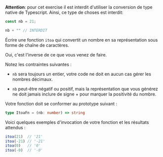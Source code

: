 **Attention**: pour cet exercise il est interdit d'utiliser la conversion de type native de Typescript. Ainsi, ce type de choses est interdit:

```typescript
const nb = 21;

nb + "" // INTERDIT
```

Écrire une fonction `itoa` qui convertit un nombre en sa représentation sous forme de chaîne de caractères.

Oui, c'est l'inverse de ce que vous venez de faire.

Notez les contraintes suivantes :

- `nb` sera toujours un entier, votre code ne doit en aucun cas gérer les nombres décimaux.

- `nb` peut-être négatif ou positif, mais la représentation que vous générez ne doit jamais inclure de signe + pour marquer la positivité du nombre.

Votre fonction doit se conformer au prototype suivant :

```typescript
type ItoaFn = (nb: number) => string
```

Voici quelques exemples d'invocation de votre fonction et les résultats attendus :

```typescript
itoa(21)  // '21'
itoa(-21) // '-21'
itoa(0)   // '0'
itoa(-0)  // '-0'
```